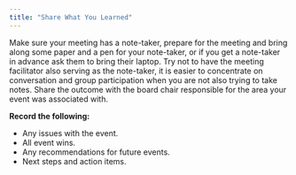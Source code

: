 ```yaml
---
title: "Share What You Learned"
---
```


Make sure your meeting has a note-taker, prepare for the meeting and bring along some paper and a pen for your note-taker, or if you get a note-taker in advance ask them to bring their laptop. Try not to have the meeting facilitator also serving as the note-taker, it is easier to concentrate on conversation
and group participation when you are not also trying to take notes. Share the outcome with the board chair responsible for the area your event was associated with.

**Record the following:**

- Any issues with the event.
- All event wins.
- Any recommendations for future events.
- Next steps and action items.
